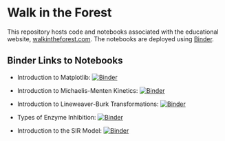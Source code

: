 # Walk in the Forest

This repository hosts code and notebooks associated with the educational website, [walkintheforest.com](https://walkintheforest.com). The notebooks are deployed using [Binder](https://www.mybinder.org).

## Binder Links to Notebooks

- Introduction to Matplotlib: [![Binder](https://mybinder.org/badge_logo.svg)](https://mybinder.org/v2/gh/anthony-agbay/walk-in-the-forest-environment/master?urlpath=git-pull%3Frepo%3Dhttps%253A%252F%252Fgithub.com%252Fanthony-agbay%252Fwalk-in-the-forest-code%26urlpath%3Dtree%252Fwalk-in-the-forest-code%252Fnotebooks%252Fintroduction-to-matplotlib.ipynb%26branch%3Dmaster)

- Introduction to Michaelis-Menten Kinetics: [![Binder](https://mybinder.org/badge_logo.svg)](https://mybinder.org/v2/gh/anthony-agbay/walk-in-the-forest-environment/master?urlpath=git-pull%3Frepo%3Dhttps%253A%252F%252Fgithub.com%252Fanthony-agbay%252Fwalk-in-the-forest-code%26urlpath%3Dtree%252Fwalk-in-the-forest-code%252Fnotebooks%252Fintroduction-michaelis-menten.ipynb%26branch%3Dmaster)

- Introduction to Lineweaver-Burk Transformations: [![Binder](https://mybinder.org/badge_logo.svg)](https://mybinder.org/v2/gh/anthony-agbay/walk-in-the-forest-environment/master?urlpath=git-pull%3Frepo%3Dhttps%253A%252F%252Fgithub.com%252Fanthony-agbay%252Fwalk-in-the-forest-code%26urlpath%3Dtree%252Fwalk-in-the-forest-code%252F%252Fnotebooks%252Fintroduction-lineweaver-burk.ipynb%26branch%3Dmaster)

- Types of Enzyme Inhibition: [![Binder](https://mybinder.org/badge_logo.svg)](https://mybinder.org/v2/gh/anthony-agbay/walk-in-the-forest-environment/master?urlpath=git-pull%3Frepo%3Dhttps%253A%252F%252Fgithub.com%252Fanthony-agbay%252Fwalk-in-the-forest-code%26urlpath%3Dtree%252Fwalk-in-the-forest-code%252Fnotebooks%252Ftypes-of-enzyme-inhibition.ipynb%26branch%3Dmaster)

- Introduction to the SIR Model: [![Binder](https://mybinder.org/badge_logo.svg)](https://mybinder.org/v2/gh/anthony-agbay/walk-in-the-forest-environment/master?urlpath=git-pull%3Frepo%3Dhttps%253A%252F%252Fgithub.com%252Fanthony-agbay%252Fwalk-in-the-forest-code%26urlpath%3Dtree%252Fwalk-in-the-forest-code%252Fnotebooks%252Fintroduction-sir.ipynb%26branch%3Dmaster)
